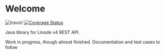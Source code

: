 # Welcome #

![travis!](https://travis-ci.org/ankushs92/linode4j.svg?branch=master "travis")
[![Coverage Status](https://coveralls.io/repos/github/ankushs92/linode4j/badge.svg?branch=master)](https://coveralls.io/github/ankushs92/linode4j?branch=master)

Java library for Linode v4 REST API.

Work in progress, though almost finished. Documentation and test cases to follow